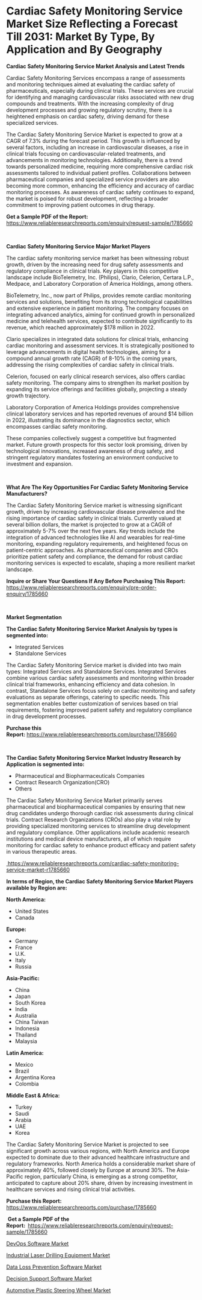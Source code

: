 <p><h1>Cardiac Safety Monitoring Service Market Size Reflecting a Forecast Till 2031: Market By Type, By Application and By Geography</h1></p><p><strong>Cardiac Safety Monitoring Service Market Analysis and Latest Trends</strong></p>
<p><p>Cardiac Safety Monitoring Services encompass a range of assessments and monitoring techniques aimed at evaluating the cardiac safety of pharmaceuticals, especially during clinical trials. These services are crucial for identifying and managing cardiovascular risks associated with new drug compounds and treatments. With the increasing complexity of drug development processes and growing regulatory scrutiny, there is a heightened emphasis on cardiac safety, driving demand for these specialized services.</p><p>The Cardiac Safety Monitoring Service Market is expected to grow at a CAGR of 7.3% during the forecast period. This growth is influenced by several factors, including an increase in cardiovascular diseases, a rise in clinical trials focusing on cardiovascular-related treatments, and advancements in monitoring technologies. Additionally, there is a trend towards personalized medicine, requiring more comprehensive cardiac risk assessments tailored to individual patient profiles. Collaborations between pharmaceutical companies and specialized service providers are also becoming more common, enhancing the efficiency and accuracy of cardiac monitoring processes. As awareness of cardiac safety continues to expand, the market is poised for robust development, reflecting a broader commitment to improving patient outcomes in drug therapy.</p></p>
<p><strong>Get a Sample PDF of the Report:&nbsp;</strong> <a href="https://www.reliableresearchreports.com/enquiry/request-sample/1785660?utm_campaign=120&utm_medium=2&utm_source=Github&utm_content=ia&utm_term=18122024&utm_id=cardiac-safety-monitoring-service">https://www.reliableresearchreports.com/enquiry/request-sample/1785660</a></p>
<p>&nbsp;</p>
<p><strong>Cardiac Safety Monitoring Service Major Market Players</strong></p>
<p><p>The cardiac safety monitoring service market has been witnessing robust growth, driven by the increasing need for drug safety assessments and regulatory compliance in clinical trials. Key players in this competitive landscape include BioTelemetry, Inc. (Philips), Clario, Celerion, Certara L.P., Medpace, and Laboratory Corporation of America Holdings, among others.</p><p>BioTelemetry, Inc., now part of Philips, provides remote cardiac monitoring services and solutions, benefiting from its strong technological capabilities and extensive experience in patient monitoring. The company focuses on integrating advanced analytics, aiming for continued growth in personalized medicine and telehealth services, expected to contribute significantly to its revenue, which reached approximately $178 million in 2022.</p><p>Clario specializes in integrated data solutions for clinical trials, enhancing cardiac monitoring and assessment services. It is strategically positioned to leverage advancements in digital health technologies, aiming for a compound annual growth rate (CAGR) of 8-10% in the coming years, addressing the rising complexities of cardiac safety in clinical trials.</p><p>Celerion, focused on early clinical research services, also offers cardiac safety monitoring. The company aims to strengthen its market position by expanding its service offerings and facilities globally, projecting a steady growth trajectory.</p><p>Laboratory Corporation of America Holdings provides comprehensive clinical laboratory services and has reported revenues of around $14 billion in 2022, illustrating its dominance in the diagnostics sector, which encompasses cardiac safety monitoring.</p><p>These companies collectively suggest a competitive but fragmented market. Future growth prospects for this sector look promising, driven by technological innovations, increased awareness of drug safety, and stringent regulatory mandates fostering an environment conducive to investment and expansion.</p></p>
<p>&nbsp;</p>
<p><strong>What Are The Key Opportunities For Cardiac Safety Monitoring Service Manufacturers?</strong></p>
<p><p>The Cardiac Safety Monitoring Service market is witnessing significant growth, driven by increasing cardiovascular disease prevalence and the rising importance of cardiac safety in clinical trials. Currently valued at several billion dollars, the market is projected to grow at a CAGR of approximately 5-7% over the next five years. Key trends include the integration of advanced technologies like AI and wearables for real-time monitoring, expanding regulatory requirements, and heightened focus on patient-centric approaches. As pharmaceutical companies and CROs prioritize patient safety and compliance, the demand for robust cardiac monitoring services is expected to escalate, shaping a more resilient market landscape.</p></p>
<p><strong>Inquire or Share Your Questions If Any Before Purchasing This Report:</strong> <a href="https://www.reliableresearchreports.com/enquiry/pre-order-enquiry/1785660?utm_campaign=120&utm_medium=2&utm_source=Github&utm_content=ia&utm_term=18122024&utm_id=cardiac-safety-monitoring-service">https://www.reliableresearchreports.com/enquiry/pre-order-enquiry/1785660</a></p>
<p>&nbsp;</p>
<p><strong>Market Segmentation</strong></p>
<p><strong>The Cardiac Safety Monitoring Service Market Analysis by types is segmented into:</strong></p>
<p><ul><li>Integrated Services</li><li>Standalone Services</li></ul></p>
<p><p>The Cardiac Safety Monitoring Service market is divided into two main types: Integrated Services and Standalone Services. Integrated Services combine various cardiac safety assessments and monitoring within broader clinical trial frameworks, enhancing efficiency and data cohesion. In contrast, Standalone Services focus solely on cardiac monitoring and safety evaluations as separate offerings, catering to specific needs. This segmentation enables better customization of services based on trial requirements, fostering improved patient safety and regulatory compliance in drug development processes.</p></p>
<p><strong>Purchase this Report:&nbsp;</strong><a href="https://www.reliableresearchreports.com/purchase/1785660?utm_campaign=120&utm_medium=2&utm_source=Github&utm_content=ia&utm_term=18122024&utm_id=cardiac-safety-monitoring-service">https://www.reliableresearchreports.com/purchase/1785660</a></p>
<p>&nbsp;</p>
<p><strong>The Cardiac Safety Monitoring Service Market Industry Research by Application is segmented into:</strong></p>
<p><ul><li>Pharmaceutical and Biopharmaceuticals Companies</li><li>Contract Research Organization(CRO)</li><li>Others</li></ul></p>
<p><p>The Cardiac Safety Monitoring Service Market primarily serves pharmaceutical and biopharmaceutical companies by ensuring that new drug candidates undergo thorough cardiac risk assessments during clinical trials. Contract Research Organizations (CROs) also play a vital role by providing specialized monitoring services to streamline drug development and regulatory compliance. Other applications include academic research institutions and medical device manufacturers, all of which require monitoring for cardiac safety to enhance product efficacy and patient safety in various therapeutic areas.</p></p>
<p><a href="https://www.reliableresearchreports.com/cardiac-safety-monitoring-service-market-r1785660?utm_campaign=120&utm_medium=2&utm_source=Github&utm_content=ia&utm_term=18122024&utm_id=cardiac-safety-monitoring-service">&nbsp;https://www.reliableresearchreports.com/cardiac-safety-monitoring-service-market-r1785660</a></p>
<p><strong>In terms of Region, the Cardiac Safety Monitoring Service Market Players available by Region are:</strong></p>
<p>
    <p> <strong> North America: </strong>
        <ul>
            <li>United States</li>
            <li>Canada</li>
        </ul>
        </p> 
    <p> <strong> Europe: </strong>
        <ul>
            <li>Germany</li>
            <li>France</li>
            <li>U.K.</li>
            <li>Italy</li>
            <li>Russia</li>
        </ul>
        </p> 
    <p> <strong> Asia-Pacific: </strong>
        <ul>
            <li>China</li>
            <li>Japan</li>
            <li>South Korea</li>
            <li>India</li>
            <li>Australia</li>
            <li>China Taiwan</li>
            <li>Indonesia</li>
            <li>Thailand</li>
            <li>Malaysia</li>
        </ul>
        </p> 
    <p> <strong> Latin America: </strong>
        <ul>
            <li>Mexico</li>
            <li>Brazil</li>
            <li>Argentina Korea</li>
            <li>Colombia</li>
        </ul>
        </p> 
    <p> <strong> Middle East & Africa: </strong>
        <ul>
            <li>Turkey</li>
            <li>Saudi</li>
            <li>Arabia</li>
            <li>UAE</li>
            <li>Korea</li>
        </ul>
    </p>
    </p>
<p><p>The Cardiac Safety Monitoring Service Market is projected to see significant growth across various regions, with North America and Europe expected to dominate due to their advanced healthcare infrastructure and regulatory frameworks. North America holds a considerable market share of approximately 40%, followed closely by Europe at around 30%. The Asia-Pacific region, particularly China, is emerging as a strong competitor, anticipated to capture about 20% share, driven by increasing investment in healthcare services and rising clinical trial activities.</p></p>
<p><strong>Purchase this Report: </strong><a href="https://www.reliableresearchreports.com/purchase/1785660?utm_campaign=120&utm_medium=2&utm_source=Github&utm_content=ia&utm_term=18122024&utm_id=cardiac-safety-monitoring-service">https://www.reliableresearchreports.com/purchase/1785660</a></p>
<p>&nbsp;<strong>Get a Sample PDF of the Report:&nbsp;&nbsp;</strong><a href="https://www.reliableresearchreports.com/enquiry/request-sample/1785660?utm_campaign=120&utm_medium=2&utm_source=Github&utm_content=ia&utm_term=18122024&utm_id=cardiac-safety-monitoring-service">https://www.reliableresearchreports.com/enquiry/request-sample/1785660</a></p>
<p><strong></strong></p>
<p><p><a href="https://www.linkedin.com/pulse/revenue-growth-devops-software-market-12-cagr-from-2024-2031-g9uje?utm_campaign=120&utm_medium=2&utm_source=Github&utm_content=ia&utm_term=18122024&utm_id=cardiac-safety-monitoring-service">DevOps Software Market</a></p><p><a href="https://github.com/joannesouthgate/Market-Research-Report-List-5/blob/main/industrial-laser-drilling-equipment-market.md?utm_campaign=120&utm_medium=2&utm_source=Github&utm_content=ia&utm_term=18122024&utm_id=cardiac-safety-monitoring-service">Industrial Laser Drilling Equipment Market</a></p><p><a href="https://www.linkedin.com/pulse/data-loss-prevention-software-market-from-20242031-in-depth-quantitative-ljkve?utm_campaign=120&utm_medium=2&utm_source=Github&utm_content=ia&utm_term=18122024&utm_id=cardiac-safety-monitoring-service">Data Loss Prevention Software Market</a></p><p><a href="https://www.linkedin.com/pulse/evaluating-profitability-decision-support-software-market-report-pecle?utm_campaign=120&utm_medium=2&utm_source=Github&utm_content=ia&utm_term=18122024&utm_id=cardiac-safety-monitoring-service">Decision Support Software Market</a></p><p><a href="https://github.com/DianaWilson796/Market-Research-Report-List-1/blob/main/automotive-plastic-steering-wheel-market.md?utm_campaign=120&utm_medium=2&utm_source=Github&utm_content=ia&utm_term=18122024&utm_id=cardiac-safety-monitoring-service">Automotive Plastic Steering Wheel Market</a></p></p>